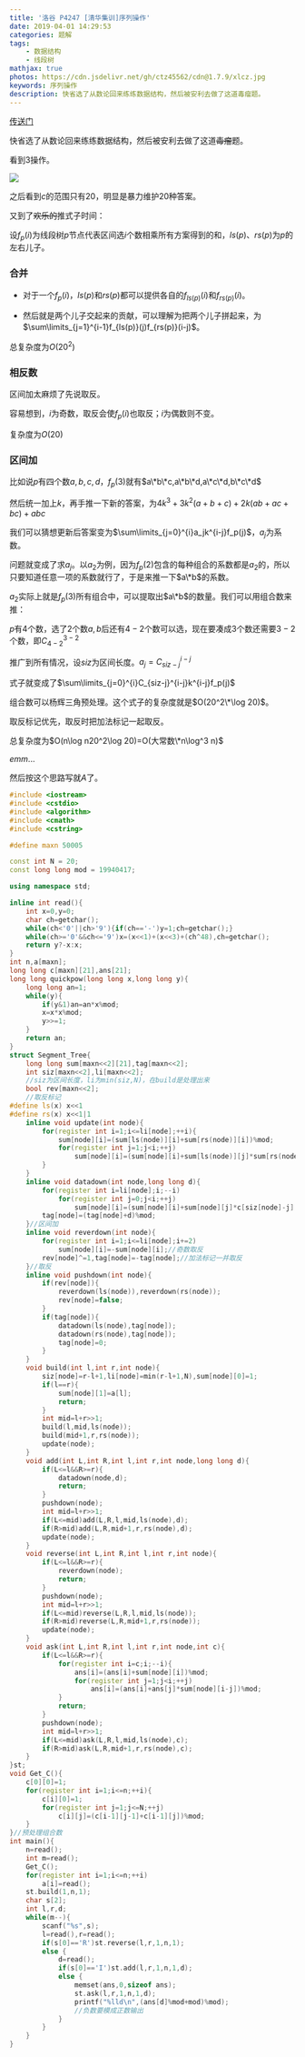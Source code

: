 ```yaml
---
title: '洛谷 P4247 [清华集训]序列操作'
date: 2019-04-01 14:29:53
categories: 题解
tags:
	- 数据结构
	- 线段树
mathjax: true
photos: https://cdn.jsdelivr.net/gh/ctz45562/cdn@1.7.9/xlcz.jpg
keywords: 序列操作
description: 快省选了从数论回来练练数据结构，然后被安利去做了这道毒瘤题。
---
```


[传送门](https://www.luogu.org/problemnew/show/P4247)

快省选了从数论回来练练数据结构，然后被安利去做了这道~~毒瘤~~题。

<!--more-->

看到$3​$操作。

![](\images\emotion\1.jpg)

之后看到$c$的范围只有$20$，明显是暴力维护$20$种答案。

又到了~~欢乐的~~推式子时间：

设$f_p(i)​$为线段树$p​$节点代表区间选$i​$个数相乘所有方案得到的和，$ls(p)、rs(p)​$为$p​$的左右儿子。

### 合并

- 对于一个$f_p(i)$，$ls(p)$和$rs(p)$都可以提供各自的$f_{ls(p)}(i)$和$f_{rs(p)}(i)$。

- 然后就是两个儿子交起来的贡献，可以理解为把两个儿子拼起来，为$\sum\limits_{j=1}^{i-1}f_{ls(p)}(j)f_{rs(p)}(i-j)​$。

总复杂度为$O(20^2)​$

### 相反数

区间加太麻烦了先说取反。

容易想到，$i​$为奇数，取反会使$f_p(i)​$也取反；$i​$为偶数则不变。

复杂度为$O(20)​$

### 区间加

比如说$p$有四个数$a,b,c,d$，$f_p(3)$就有$a\*b\*c,a\*b\*d,a\*c\*d,b\*c\*d$

然后统一加上$k$，再手推一下新的答案，为$4k^3+3k^2(a+b+c)+2k(ab+ac+bc)+abc$

我们可以猜想更新后答案变为$\sum\limits_{j=0}^{i}a_jk^{i-j}f_p(j)​$，$a_j​$为系数。

问题就变成了求$a_j$。以$a_2$为例，因为$f_p(2)$包含的每种组合的系数都是$a_2$的，所以只要知道任意一项的系数就行了，于是来推一下$a\*b$的系数。

$a_2$实际上就是$f_p(3)$所有组合中，可以提取出$a\*b$的数量。我们可以用组合数来推：

$p$有$4$个数，选了$2$个数$a,b$后还有$4-2$个数可以选，现在要凑成$3$个数还需要$3-2$个数，即$C^{3-2}_{4-2}$

推广到所有情况，设$siz​$为区间长度。$a_j=C_{siz-j}^{i-j}​$

式子就变成了$\sum\limits_{j=0}^{i}C_{siz-j}^{i-j}k^{i-j}f_p(j)​$

组合数可以杨辉三角预处理。这个式子的复杂度就是$O(20^2\*\log 20)$。

取反标记优先，取反时把加法标记一起取反。

总复杂度为$O(n\log n20^2\log 20)=O(大常数\*n\log^3 n)$

$emm...$

然后按这个思路写就$A​$了。

``` cpp
#include <iostream>
#include <cstdio>
#include <algorithm>
#include <cmath>
#include <cstring>

#define maxn 50005

const int N = 20;
const long long mod = 19940417;

using namespace std;

inline int read(){
    int x=0,y=0;
    char ch=getchar();
    while(ch<'0'||ch>'9'){if(ch=='-')y=1;ch=getchar();}
    while(ch>='0'&&ch<='9')x=(x<<1)+(x<<3)+(ch^48),ch=getchar();
    return y?-x:x;
}
int n,a[maxn];
long long c[maxn][21],ans[21];
long long quickpow(long long x,long long y){
    long long an=1;
    while(y){
        if(y&1)an=an*x%mod;
        x=x*x%mod;
        y>>=1;
    }
    return an;
}
struct Segment_Tree{
    long long sum[maxn<<2][21],tag[maxn<<2];
    int siz[maxn<<2],li[maxn<<2];
    //siz为区间长度，li为min(siz,N)，在build是处理出来
    bool rev[maxn<<2];
    //取反标记
#define ls(x) x<<1
#define rs(x) x<<1|1
    inline void update(int node){
        for(register int i=1;i<=li[node];++i){
            sum[node][i]=(sum[ls(node)][i]+sum[rs(node)][i])%mod;
            for(register int j=1;j<i;++j)
                sum[node][i]=(sum[node][i]+sum[ls(node)][j]*sum[rs(node)][i-j])%mod;
        }
    }	
    inline void datadown(int node,long long d){
        for(register int i=li[node];i;--i)
            for(register int j=0;j<i;++j)
                sum[node][i]=(sum[node][i]+sum[node][j]*c[siz[node]-j][i-j]%mod*quickpow(d,i-j))%mod;
        tag[node]=(tag[node]+d)%mod;
    }//区间加
    inline void reverdown(int node){
        for(register int i=1;i<=li[node];i+=2)
            sum[node][i]=-sum[node][i];//奇数取反
        rev[node]^=1,tag[node]=-tag[node];//加法标记一并取反
    }//取反
    inline void pushdown(int node){
        if(rev[node]){
            reverdown(ls(node)),reverdown(rs(node));
            rev[node]=false;
        }
        if(tag[node]){
            datadown(ls(node),tag[node]);
            datadown(rs(node),tag[node]);
            tag[node]=0;
        }
    }
    void build(int l,int r,int node){
        siz[node]=r-l+1,li[node]=min(r-l+1,N),sum[node][0]=1;
        if(l==r){
            sum[node][1]=a[l];
            return;
        }
        int mid=l+r>>1;
        build(l,mid,ls(node));
        build(mid+1,r,rs(node));
        update(node);
    }
    void add(int L,int R,int l,int r,int node,long long d){
        if(L<=l&&R>=r){
            datadown(node,d);
            return;
        }
        pushdown(node);
        int mid=l+r>>1;
        if(L<=mid)add(L,R,l,mid,ls(node),d);
        if(R>mid)add(L,R,mid+1,r,rs(node),d);
        update(node);
    }
    void reverse(int L,int R,int l,int r,int node){
        if(L<=l&&R>=r){
            reverdown(node);
            return;
        }
        pushdown(node);
        int mid=l+r>>1;
        if(L<=mid)reverse(L,R,l,mid,ls(node));
        if(R>mid)reverse(L,R,mid+1,r,rs(node));
        update(node);
    }
    void ask(int L,int R,int l,int r,int node,int c){
        if(L<=l&&R>=r){
            for(register int i=c;i;--i){
                ans[i]=(ans[i]+sum[node][i])%mod;
                for(register int j=1;j<i;++j)
                    ans[i]=(ans[i]+ans[j]*sum[node][i-j])%mod;
            }
            return;
        }
        pushdown(node);
        int mid=l+r>>1;
        if(L<=mid)ask(L,R,l,mid,ls(node),c);
        if(R>mid)ask(L,R,mid+1,r,rs(node),c);
    }
}st;
void Get_C(){
    c[0][0]=1;
    for(register int i=1;i<=n;++i){
        c[i][0]=1;
        for(register int j=1;j<=N;++j)
            c[i][j]=(c[i-1][j-1]+c[i-1][j])%mod;
    }
}//预处理组合数
int main(){
    n=read();
    int m=read();
    Get_C();	
    for(register int i=1;i<=n;++i)
        a[i]=read();
    st.build(1,n,1);
    char s[2];
    int l,r,d;
    while(m--){
        scanf("%s",s);
        l=read(),r=read();
        if(s[0]=='R')st.reverse(l,r,1,n,1);
        else {
            d=read();
            if(s[0]=='I')st.add(l,r,1,n,1,d);
            else {
                memset(ans,0,sizeof ans);
                st.ask(l,r,1,n,1,d);
                printf("%lld\n",(ans[d]%mod+mod)%mod);
                //负数要模成正数输出
            }
        }
    }
}

```

